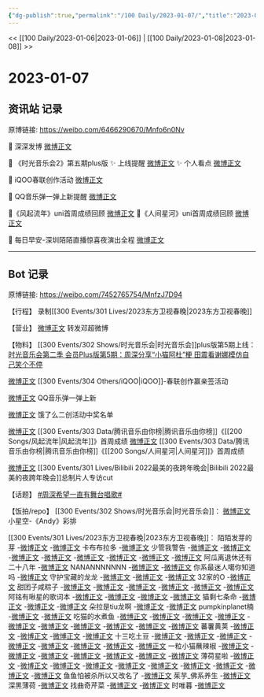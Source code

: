 ```yaml
---
{"dg-publish":true,"permalink":"/100 Daily/2023-01-07/","title":"2023-01-07","created":"2023-01-08T15:29:19.000+08:00","updated":"2023-04-11T14:46:32.510+08:00"}
---
```



<< [[100 Daily/2023-01-06\|2023-01-06]] | [[100 Daily/2023-01-08\|2023-01-08]] >>

# 2023-01-07

## 资讯站 记录

原博链接: https://weibo.com/6466290670/Mnfo6n0Nv

💫 深深发博 [微博正文](https://m.weibo.cn/6466290670/4855256154639449)

💫 《时光音乐会2》第五期plus版
✨ 上线提醒 [微博正文](https://m.weibo.cn/6466290670/4855252367180034)
✨ 个人看点 [微博正文](https://m.weibo.cn/6466290670/4855335744964512)

💫 iQOO春联创作活动 [微博正文](https://m.weibo.cn/6466290670/4855235783166696)

💫 QQ音乐弹一弹上新提醒 [微博正文](https://m.weibo.cn/6466290670/4855237804036093)

💫《风起流年》uni首周成绩回顾 [微博正文](https://m.weibo.cn/6466290670/4855333078698722)
💫《人间星河》uni首周成绩回顾 [微博正文](https://m.weibo.cn/6466290670/4855362047967342)

💫 每日早安-深圳陌陌直播惊喜夜演出全程 [微博正文](https://m.weibo.cn/6466290670/4855189553284423)

---
## Bot 记录

原博链接: https://weibo.com/7452765754/MnfzJ7D94

【行程】
录制[[300 Events/301 Lives/2023东方卫视春晚\|2023东方卫视春晚]]

【营业】
[微博正文](https://m.weibo.cn/1736988591/4855254363411089) 转发邓超微博

【物料】
[[300 Events/302 Shows/时光音乐会\|时光音乐会]]plus版第5期上线：
[时光音乐会第二季 会员Plus版第5期：周深分享“小猫阿杜”梗 田震看谢娜模仿自己笑个不停](https://weibo.cn/sinaurl?u=https%3A%2F%2Fm.mgtv.com%2Fb%2F501604%2F18057411.html%3Ft%3Dvideoshare%26tc%3DjXKKosRPSAN7%26f%3Dwb%26dc%3D38b4dd26-79c5-4f8a-95d5-a3ad44aacc61)

[微博正文](https://m.weibo.cn/6378846558/4855230547629910) [[300 Events/304 Others/iQOO\|iQOO]]-春联创作赢亲签活动

[微博正文](https://m.weibo.cn/6466290670/4855237804036093) QQ音乐弹一弹上新

[微博正文](https://m.weibo.cn/7756461320/4855316912541392) 饿了么二创活动中奖名单

[微博正文](https://m.weibo.cn/6733257358/4855329898103674) [[300 Events/303 Data/腾讯音乐由你榜\|腾讯音乐由你榜]]《[[200 Songs/风起流年\|风起流年]]》首周成绩
[微博正文](https://m.weibo.cn/6733257358/4855341881760017) [[300 Events/303 Data/腾讯音乐由你榜\|腾讯音乐由你榜]]《[[200 Songs/人间星河\|人间星河]]》首周成绩

[微博正文](https://m.weibo.cn/7514690825/4855263528490719) [[300 Events/301 Lives/Bilibili 2022最美的夜跨年晚会\|Bilibili 2022最美的夜跨年晚会]]总制片人专访cut

【话题】
[#周深希望一直有舞台唱歌#](https://s.weibo.com/weibo?q=%23%E5%91%A8%E6%B7%B1%E5%B8%8C%E6%9C%9B%E4%B8%80%E7%9B%B4%E6%9C%89%E8%88%9E%E5%8F%B0%E5%94%B1%E6%AD%8C%23)

【饭拍/repo】
[[300 Events/302 Shows/时光音乐会\|时光音乐会]]：
[微博正文](https://m.weibo.cn/6322621063/4855220650116339) 小星空-《Andy》彩排

[[300 Events/301 Lives/2023东方卫视春晚\|2023东方卫视春晚]]：
陌陌发芽的芽
-[微博正文](https://m.weibo.cn/2284245305/4855330943011340)
-[微博正文](https://m.weibo.cn/2284245305/4855386534579435)
卡布布拉多
-[微博正文](https://m.weibo.cn/3227822763/4855361696434250)
少管我警告
-[微博正文](https://m.weibo.cn/6209005537/4855333773640676)
-[微博正文](https://m.weibo.cn/6209005537/4855363209528385)
-[微博正文](https://m.weibo.cn/6209005537/4855363436022041)
-[微博正文](https://m.weibo.cn/6209005537/4855363762917958)
-[微博正文](https://m.weibo.cn/6209005537/4855364035811754)
-[微博正文](https://m.weibo.cn/6209005537/4855364367681813)
-[微博正文](https://m.weibo.cn/6209005537/4855364669671023)
-[微博正文](https://m.weibo.cn/6209005537/4855364907959520)
阿瓜离退休还有二十八年
-[微博正文](https://m.weibo.cn/2282809525/4855349191901605)
NANANNNNNNN
-[微博正文](https://m.weibo.cn/5970158873/4855331647131930)
-[微博正文](https://m.weibo.cn/5970158873/4855405278662549)
你系最迷人噶你知道吗
-[微博正文](https://m.weibo.cn/7724525486/4855340459365839)
守护宝藏的龙龙
-[微博正文](https://m.weibo.cn/5733299093/4855338790553508)
-[微博正文](https://m.weibo.cn/5733299093/4855350073759645)
-[微博正文](https://m.weibo.cn/5733299093/4855364866286389)
32家的O
-[微博正文](https://m.weibo.cn/3223565345/4855332751283306)
甜团子咸粽子
-[微博正文](https://m.weibo.cn/3751399435/4855370130658164)
-[微博正文](https://m.weibo.cn/3751399435/4855375733989166)
-[微博正文](https://m.weibo.cn/3751399435/4855386521995241)
-[微博正文](https://m.weibo.cn/3751399435/4855392058744526)
-[微博正文](https://m.weibo.cn/3751399435/4855406637355255)
-[微博正文](https://m.weibo.cn/3751399435/4855408395292487)
阿铭有啾星的歌词本
-[微博正文](https://m.weibo.cn/2583757523/4855333812178101)
-[微博正文](https://m.weibo.cn/2583757523/4855337611696946)
-[微博正文](https://m.weibo.cn/2583757523/4855361935245865)
-[微博正文](https://m.weibo.cn/2583757523/4855363955856143)
猫剩七条命
-[微博正文](https://m.weibo.cn/7775270829/4855362027526867)
-[微博正文](https://m.weibo.cn/7775270829/4855365386638078)
-[微博正文](https://m.weibo.cn/7775270829/4855365815239991)
朵拉是tiu龙啊
-[微博正文](https://m.weibo.cn/5595700253/4855331403860468)
-[微博正文](https://m.weibo.cn/5595700253/4855333854642878)
pumpkinplanet楠
-[微博正文](https://m.weibo.cn/3974927760/4855335719802710)
-[微博正文](https://m.weibo.cn/3974927760/4855369635204667)
吃猫的水煮鱼
-[微博正文](https://m.weibo.cn/5982579514/4855328002806615)
-[微博正文](https://m.weibo.cn/5982579514/4855328167167662)
-[微博正文](https://m.weibo.cn/5982579514/4855328334939195)
-[微博正文](https://m.weibo.cn/5982579514/4855330318588379)
-[微博正文](https://m.weibo.cn/5982579514/4855330574699635)
-[微博正文](https://m.weibo.cn/5982579514/4855330855716192)
-[微博正文](https://m.weibo.cn/5982579514/4855336438073439)
-[微博正文](https://m.weibo.cn/5982579514/4855336756054555)
-[微博正文](https://m.weibo.cn/5982579514/4855338605745003)
-[微博正文](https://m.weibo.cn/5982579514/4855339239346861)
蕃薯黄荚
-[微博正文](https://m.weibo.cn/1786590437/4855326745299173)
-[微博正文](https://m.weibo.cn/1786590437/4855328036096533)
-[微博正文](https://m.weibo.cn/1786590437/4855331434010705)
-[微博正文](https://m.weibo.cn/1786590437/4855347556389590)
十三吃土豆
-[微博正文](https://m.weibo.cn/2321178365/4855327293703418)
-[微博正文](https://m.weibo.cn/2321178365/4855328032691499)
-[微博正文](https://m.weibo.cn/2321178365/4855328515034704)
-[微博正文](https://m.weibo.cn/2321178365/4855329994576716)
-[微博正文](https://m.weibo.cn/2321178365/4855338539685392)
-[微博正文](https://m.weibo.cn/2321178365/4855344742796887)
-[微博正文](https://m.weibo.cn/2321178365/4855360597529073)
-[微博正文](https://m.weibo.cn/2321178365/4855369467695486)
一粒小猫蘸辣椒
-[微博正文](https://m.weibo.cn/1824010843/4855328849792164)
-[微博正文](https://m.weibo.cn/1824010843/4855329257685465)
-[微博正文](https://m.weibo.cn/1824010843/4855330343224569)
-[微博正文](https://m.weibo.cn/1824010843/4855330779958662)
-[微博正文](https://m.weibo.cn/1824010843/4855335179521340)
-[微博正文](https://m.weibo.cn/1824010843/4855335845893788)
-[微博正文](https://m.weibo.cn/1824010843/4855362995618661)
薄荷星啦
-[微博正文](https://m.weibo.cn/5125072259/4855327616404250)
-[微博正文](https://m.weibo.cn/5125072259/4855328044748973)
-[微博正文](https://m.weibo.cn/5125072259/4855328586074595)
-[微博正文](https://m.weibo.cn/5125072259/4855329776734487)
-[微博正文](https://m.weibo.cn/5125072259/4855330263797686)
-[微博正文](https://m.weibo.cn/5125072259/4855333049335990)
-[微博正文](https://m.weibo.cn/5125072259/4855333782294130)
-[微博正文](https://m.weibo.cn/5125072259/4855334931273225)
-[微博正文](https://m.weibo.cn/5125072259/4855336038563938)
-[微博正文](https://m.weibo.cn/5125072259/4855336408453715)
鱼鱼怕被杀所以又改名了
-[微博正文](https://m.weibo.cn/2832544785/4855328966967369)
茱芋_佛系养生
-[微博正文](https://m.weibo.cn/3053256847/4855386836043931)
深黑薄荷
-[微博正文](https://m.weibo.cn/1055729542/4855406742212613)
找曲奇芹菜
-[微博正文](https://m.weibo.cn/2448125913/4855379500473832)
-[微博正文](https://m.weibo.cn/2448125913/4855391982716273)
时唯暮
-[微博正文](https://m.weibo.cn/5316924533/4855410026091260)

